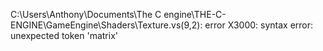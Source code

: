 C:\Users\Anthony\Documents\The C engine\THE-C-ENGINE\GameEngine\Shaders\Texture.vs(9,2): error X3000: syntax error: unexpected token 'matrix'
 